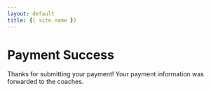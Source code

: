 ```yaml
---
layout: default
title: {{ site.name }}
---
```


# Payment Success

Thanks for submitting your payment! Your payment information was forwarded to the coaches. 

